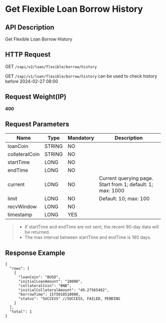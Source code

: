 # Get Flexible Loan Borrow History

## API Description​

Get Flexible Loan Borrow History

## HTTP Request​

GET `/sapi/v2/loan/flexible/borrow/history`

GET `/sapi/v1/loan/flexible/borrow/history` can be used to check history before 2024-02-27 08:00

## Request Weight(IP)​

**400**

## Request Parameters​

| Name | Type | Mandatory | Description |
| --- | --- | --- | --- |
| loanCoin | STRING | NO |  |
| collateralCoin | STRING | NO |  |
| startTime | LONG | NO |  |
| endTime | LONG | NO |  |
| current | LONG | NO | Current querying page. Start from 1; default: 1; max: 1000 |
| limit | LONG | NO | Default: 10; max: 100 |
| recvWindow | LONG | NO |  |
| timestamp | LONG | YES |  |

> * If startTime and endTime are not sent, the recent 90-day data will be returned.
> * The max interval between startTime and endTime is 180 days.

## Response Example​

```
{  
  "rows": [  
    {  
      "loanCoin": "BUSD",  
      "initialLoanAmount": "10000",  
      "collateralCoin": "BNB",  
      "initialCollateralAmount": "49.27565492",  
      "borrowTime": 1575018510000,  
      "status": "SUCCESS" //SUCCESS, FAILED, PENDING  
    }  
  ],  
  "total": 1  
}
```


